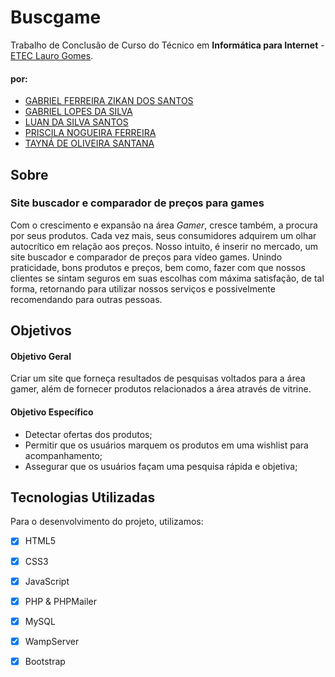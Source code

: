 # Buscgame
Trabalho de Conclusão de Curso do Técnico em <b>Informática para Internet</b> - <a href="http://www.etelg.com.br/">ETEC Lauro Gomes</a>.

#### por:
<ul>
<li><a href="https://www.linkedin.com/in/gabriel-ferreira-zikan-dos-santos-12a1b6211/">GABRIEL FERREIRA ZIKAN DOS SANTOS</a></li>
<li><a href="https://www.linkedin.com/in/gabriel-lopes-b97b22212/">GABRIEL LOPES DA SILVA</a></li>
<li><a href="https://www.linkedin.com/in/luan-silva-50a823159/">LUAN DA SILVA SANTOS</a></li>
<li><a href="https://www.linkedin.com/in/priscila-nogueira-12640a211/">PRISCILA NOGUEIRA FERREIRA</a></li>
<li><a href="https://www.linkedin.com/in/olstayna/">TAYNÁ DE OLIVEIRA SANTANA</a></li>
</ul>

## Sobre
### Site buscador e comparador de preços para games
Com o crescimento e expansão na área <i>Gamer</i>, cresce também, a procura por seus produtos. Cada vez mais, seus consumidores adquirem um olhar autocrítico em relação aos preços. Nosso intuito, é inserir no mercado, um site buscador e comparador de preços para vídeo games. Unindo praticidade, bons produtos e preços, bem como, fazer com que nossos clientes se sintam seguros em suas escolhas com máxima satisfação, de tal forma, retornando para utilizar nossos serviços e possivelmente recomendando para outras pessoas.

## Objetivos
#### Objetivo Geral
Criar um site que forneça resultados de pesquisas voltados para a área gamer, além de fornecer produtos relacionados a área através de vitrine.

#### Objetivo Específico 
<ul>
<li>Detectar ofertas dos produtos;</li>
<li>Permitir que os usuários marquem os produtos em uma wishlist para acompanhamento;</li>
<li>Assegurar que os usuários façam uma pesquisa rápida e objetiva;</li>
</ul>

## Tecnologias Utilizadas
Para o desenvolvimento do projeto, utilizamos: 
- [x] HTML5
- [x] CSS3
- [x] JavaScript
- [x] PHP & PHPMailer
- [x] MySQL
- [x] WampServer 
- [x] Bootstrap




